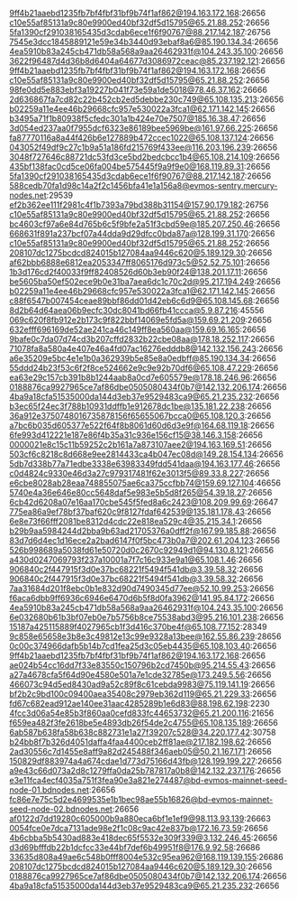 9ff4b21aaebd1235fb7bf4fbf31bf9b74f1af862@194.163.172.168:26656
c10e55af85131a9c80e9900ed40bf32df5d15795@65.21.88.252:26656
5fa1390cf291038165435d3cdab6ece1f6f90767@88.217.142.187:26756
7545e3dcc1845889121e59e34b3440d93ebaf8a6@85.190.134.34:26656
4ea5910b83a245cb471db58a568a9aa26462931f@104.243.35.100:26656
3622f96487d4d36b8d6404a64677d3086972ceac@85.237.192.121:26656
9ff4b21aaebd1235fb7bf4fbf31bf9b74f1af862@194.163.172.168:26656
c10e55af85131a9c80e9900ed40bf32df5d15795@65.21.88.252:26656
98fe0dd5e883ebf3a19227b041f73e59a1de5018@78.46.37.162:26666
2d636867fa7cd82c22b452cb2ed5debbe230c749@65.108.135.213:26656
b02259a11e4ee46b29668cfc957e530022a3fca1@62.171.142.145:26656
b3495a71f1b80938f5cfedc301a1b424e70e7507@185.16.38.47:26656
3d054ed237aa0f7955dcf6323e86189bee5969be@161.97.66.225:26656
fa87770116a8a44f426b6e127889b472ccec1022@65.108.137.124:26656
043052f49df9c27c1b9a51a186fd215769f433ee@116.203.196.239:26656
3048f727646c88721dc53fd3ce5bd2bedcbcc1b4@65.108.214.109:26656
435bf138fac0cd5ce06fa004be575445f9a9f9e0@168.119.89.31:26656
5fa1390cf291038165435d3cdab6ece1f6f90767@88.217.142.187:26656
588cedb70fa1d98c14a2f2c1456bfa41e1a156a8@evmos-sentry.mercury-nodes.net:29539
ef2b362ee111f2981c4f1b7393a79bd388b31154@157.90.179.182:26756
c10e55af85131a9c80e9900ed40bf32df5d15795@65.21.88.252:26656
bc4603cf97a6e84d765b6c5f9bfe2a51f3cbd59e@185.207.250.46:26656
668631f891a237bcf07a44dda9d29dfcc0bda87a@128.199.31.170:26656
c10e55af85131a9c80e9900ed40bf32df5d15795@65.21.88.252:26656
208107dc1275bcdcd824015b127084aa9446c620@5.189.129.30:26656
af62bbb6888e6812ea2053347ff8065176d973c5@52.52.75.101:26656
1b3d176cd2f40033f9ff82408526d60b3eb90f24@138.201.17.11:26656
be5605ba50ef502ece9b0e31ba7aea6dc1c70c2d@95.217.194.249:26656
b02259a11e4ee46b29668cfc957e530022a3fca1@62.171.142.145:26656
c88f6547b007454ceae89bbf86dd01d42eb6c6d9@65.108.145.68:26656
8d2b64d64aea06b9ecfc30dc8041bd66fb41ccca@5.9.87.216:45556
069c620f8fb912e2b173c9f822bbf14069e5fd5a@159.69.21.209:26656
632efff696169de52ae241ca46c149ff8ea560aa@159.69.16.165:26656
9bafe0c7da07d74cd3b207cffd2832b22cbe08aa@178.18.252.117:26656
71078fa8a580a4e407e46a4fd07ac16276edddb8@142.132.156.243:26656
a6e35209e5bc4e1e1b0a362939b5e85e8a0edbff@85.190.134.34:26656
55ddd24b23f53c6f2f8ce524662e9c9e92b70df6@65.108.47.229:26656
ea63e29c157cb391b8b1244aab8a0cd7e605579e@178.18.246.96:26656
0188876ca9927965ce7af86dbe0505080434f0b7@142.132.206.174:26656
4ba9a18cfa51535000da144d3eb37e9529483ca9@65.21.235.232:26656
b3ec65f24ec3f788b10931ddffb1e912678dc1be@135.181.22.238:26656
36a912e3750748016735878156f65655067bcca0@65.108.120.3:26656
a7bc6b035d605377e522f64f8b8061d60d6d3e9f@164.68.119.18:26656
6fe993d412221e187e86f4b35a31c936e156cf15@38.146.3.158:26656
0000021e8c15c11b59252c2b161a7a873107aee2@194.163.169.51:26656
503cf6c8218c8d668e9ee2814433ca4b047ec08d@149.28.154.134:26656
5db7d338b77a71edbe3338e63983349fdd541daa@194.163.177.46:26656
c0d4824c9330e46d3a27c979317481f62e3013f5@89.33.8.227:26656
e6cbe8028ab28eaa748855075ae6ca375ccfbb74@159.69.127.104:46656
5740e4a36e646e80cc5648daf5e983e5b5d8f265@54.39.18.27:26656
6cb42d6208a07e16aa170cbe545f5fed8a6c2423@108.209.99.69:26647
775ea86a9ef78bf37baf620c9f8127fdaf642539@135.181.178.43:26656
6e8e73f66fff2081be8312d4cdc22e818ea529c4@35.215.34.1:26656
b29b9aa5984244d2bba9b63ad21705376a0dff2f@167.99.185.88:26656
83d7d6d4ec1d16ece2a2bad6147f0f5bc473b0a7@202.61.204.123:26656
526b998689a5038fd61e50720d0c2670c92949d1@94.130.8.121:26656
a430d0247069793f237a10001a7f7c16c933e9a1@65.108.1.46:26656
906840c2f447915f3d0e37bc68221f5494f541db@3.39.58.32:26656
906840c2f447915f3d0e37bc68221f5494f541db@3.39.58.32:26656
7aa31684d201f8ebc0b1e832d90d7490345d77ee@52.10.99.253:26656
f6aca6dbb9ff6936c6946e6470d6b5f8d0fa3962@141.95.84.172:26656
4ea5910b83a245cb471db58a568a9aa26462931f@104.243.35.100:26656
6e032680b61b3bf07eb0e7b5756b8ce75538abd3@95.216.101.238:26656
15187a425115889f4027965cb1f3d416c370be4f@65.108.77.152:28349
9c858e65658e3b8e3c49812e13c99e9328a13bee@162.55.86.239:28656
0c00c374966dafb5b14b7cd1fea25d3c05eb4435@65.108.103.40:26656
9ff4b21aaebd1235fb7bf4fbf31bf9b74f1af862@194.163.172.168:26656
ae024b54cc16dd7f33e83550c150796b2cd7450b@95.214.55.43:26656
a27a4678cfa5f64d90e4580e501a7e1cde32785e@173.249.5.56:26656
466073c94d5ed8430ad9a52c89f8c61cebda9983@75.119.141.19:26656
bf2b2c9bd100c09400aea35408c2979eb362d119@65.21.229.33:26656
fd67c682ead912ae140ee31aac4285289b1e6d83@88.198.62.198:2230
4fcc3d06a54e85b3f860aa0cefd833fc44653732@65.21.200.116:21656
f659ea482f3fe2618be5e4893db26f54de2c4755@65.108.135.189:26656
6ab587b638fa58b638c882731e1a27f39207c528@34.220.177.42:30758
b24bb8f7b326d4051daffa4faa4400ceb2ff81ae@217.182.198.62:26656
2ad30556c7d1455e8aff9a82d245488f346aeb05@50.21.167.171:26656
150829df883974a4a674cdae1d773d75166d43fb@128.199.199.227:26656
a9e43c66d073a2d8c1279ffa0da25b787817a0b8@142.132.237.176:26656
e3e11fca4ecf4035a751f3fea90e3a821e274487@bd-evmos-mainnet-seed-node-01.bdnodes.net:26656
fc86e7e75c5d2e4699535e1b1bec98ae55b16826@bd-evmos-mainnet-seed-node-02.bdnodes.net:26656
af0122d7dd19280c605000b9a880eca6bf1e1ef9@98.113.93.139:26663
0054fce0e7dca7131ade98e2f1c08c9ac42e837b@172.16.73.59:26656
4b6cbba5b5430ad883e418dec65f5532e309f339@3.132.246.45:26656
d3d69bfffdb22b1dcfcc33e44bf7def6b49951f8@176.9.92.58:26686
33635d808a49ae6c548b0fff8004e532c95ea962@168.119.139.155:26686
208107dc1275bcdcd824015b127084aa9446c620@5.189.129.30:26656
0188876ca9927965ce7af86dbe0505080434f0b7@142.132.206.174:26656
4ba9a18cfa51535000da144d3eb37e9529483ca9@65.21.235.232:26656
```
